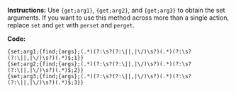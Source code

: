 **Instructions:** Use `{get;arg1}`, `{get;arg2}`, and `{get;arg3}` to obtain the set arguments. If you want to use this method across more than a single action, replace `set` and `get` with `perset` and `perget`.

**Code:** 
```
{set;arg1;{find;{args};(.*)(?:\s?(?:\||,|\/)\s?)(.*)(?:\s?(?:\||,|\/)\s?)(.*)$;1}}
{set;arg2;{find;{args};(.*)(?:\s?(?:\||,|\/)\s?)(.*)(?:\s?(?:\||,|\/)\s?)(.*)$;2}}
{set;arg3;{find;{args};(.*)(?:\s?(?:\||,|\/)\s?)(.*)(?:\s?(?:\||,|\/)\s?)(.*)$;3}}
```
